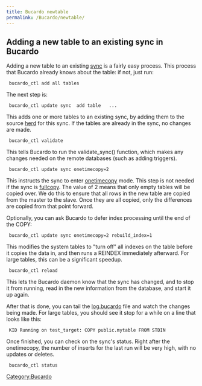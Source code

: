 ```yaml
---
title: Bucardo newtable
permalink: /Bucardo/newtable/
---
```


Adding a new table to an existing sync in Bucardo
-------------------------------------------------

Adding a new table to an existing [sync](/sync "wikilink") is a fairly easy process. This process that Bucardo already knows about the table: if not, just run:

` bucardo_ctl add all tables`

The next step is:

` bucardo_ctl update sync `<syncname>` add table `<tab1>` `<tab2>` ...`

This adds one or more tables to an existing sync, by adding them to the source [herd](/herd "wikilink") for this sync. If the tables are already in the sync, no changes are made.

` bucardo_ctl validate `<syncname>

This tells Bucardo to run the validate_sync() function, which makes any changes needed on the remote databases (such as adding triggers).

` bucardo_ctl update sync onetimecopy=2`

This instructs the sync to enter [onetimecopy](/onetimecopy "wikilink") mode. This step is not needed if the sync is [fullcopy](/fullcopy "wikilink"). The value of 2 means that only empty tables will be copied over. We do this to ensure that all rows in the new table are copied from the master to the slave. Once they are all copied, only the differences are copied from that point forward.

Optionally, you can ask Bucardo to defer index processing until the end of the COPY:

` bucardo_ctl update sync onetimecopy=2 rebuild_index=1`

This modifies the system tables to "turn off" all indexes on the table before it copies the data in, and then runs a REINDEX immediately afterward. For large tables, this can be a significant speedup.

` bucardo_ctl reload `<syncname>

This lets the Bucardo daemon know that the sync has changed, and to stop it from running, read in the new information from the database, and start it up again.

After that is done, you can tail the [log.bucardo](/log.bucardo "wikilink") file and watch the changes being made. For large tables, you should see it stop for a while on a line that looks like this:

` KID Running on test_target: COPY public.mytable FROM STDIN`

Once finished, you can check on the sync's status. Right after the onetimecopy, the number of inserts for the last run will be very high, with no updates or deletes.

` bucardo_ctl status `<syncname>

[Category:Bucardo](/Category:Bucardo "wikilink")
